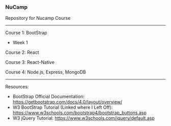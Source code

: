 ### NuCamp
Repository for Nucamp Course


---
Course 1: BootStrap
- Week 1

Course 2: React

Course 3: React-Native

Course 4: Node.js, Express, MongoDB

---
Resources:

- BootStrap Official Documentation: https://getbootstrap.com/docs/4.0/layout/overview/
- W3 BootStrap Tutorial (Linked where I Left Off): https://www.w3schools.com/bootstrap4/bootstrap_buttons.asp
- W3 jQuery Tutorial: https://www.w3schools.com/jquery/default.asp